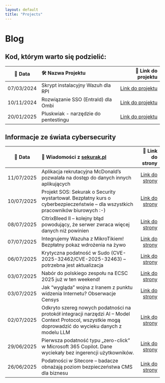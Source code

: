 ```yaml
---
layout: default
title: "Projects"
---
```

# Blog

## Kod, którym warto się podzielić:

| 📅 Data | 🛠️ Nazwa Projektu| 🔗 Link do projektu |
|:---------:|:------------------|-----------------:|
| 07/03/2024 | Skrypt instalacyjny Wazuh dla RPI | [Link do projektu](https://github.com/dadmins1984/Wazuh_for_RPI) |
| 10/11/2024 | Rozwiązanie SSO (EntraId) dla Ombi | [Link do projektu](https://github.com/dadmins1984/Ombi-Azure_SSO_Proxy) |
| 20/01/2025 | Pluskwiak - narzędzie do pentestingu | [Link do projektu](https://github.com/dadmins1984/Pluskwiak-pentesting-tool) |

## Informacje ze świata cybersecurity

| 📅 Data | 📌 Wiadomości z [sekurak.pl](https://sekurak.pl/) | 🔗 Link do strony |
|:---------:|:------------------|-------------------:|
| 11/07/2025 | Aplikacja rekrutacyjna McDonald’s pozwalała na dostęp do danych innych aplikujących | [Link do strony](https://sekurak.pl/aplikacja-rekrutacyjna-mcdonalds-pozwalala-na-dostep-do-danych-innych-aplikujacych/) |
| 10/07/2025 | Projekt SOS: Sekurak o Security wystartował. Bezpłatny kurs o cyberbezpieczeństwie – dla wszystkich pracowników biurowych :-) | [Link do strony](https://sekurak.pl/projekt-sos-sekurak-o-security-wystartowal-zobacz-co-dla-ciebie-przygotowalismy/) |
| 08/07/2025 | CitrixBleed II – kolejny błąd powodujący, że serwer zwraca więcej danych niż powinien | [Link do strony](https://sekurak.pl/citrixbleed-ii-kolejny-blad-powodujacy-ze-serwer-zwraca-wiecej-danych-niz-powinien/) |
| 07/07/2025 | Integrujemy Wazuha z MikroTikiem! Bezpłatny pokaz wdrożenia na żywo | [Link do strony](https://sekurak.pl/integrujemy-wazuha-z-mikrotikiem-bezplatny-pokaz-wdrozenia-na-zywo/) |
| 06/07/2025 | Krytyczna podatność w Sudo (CVE-2025-32462/CVE-2025-32463) – potrzebna jest aktualizacja | [Link do strony](https://sekurak.pl/krytyczna-podatnosc-w-sudo-cve-2025-32462-cve-2025-32463-potrzebna-jest-aktualizacja/) |
| 03/07/2025 | Nabór do polskiego zespołu na ECSC 2025 już w ten weekend! | [Link do strony](https://sekurak.pl/nabor-do-polskiego-zespolu-na-ecsc-2025-juz-w-ten-weekend/) |
| 03/07/2025 | Jak “wygląda” wojna z Iranem z punktu widzenia Internetu? Obserwacje Censys | [Link do strony](https://sekurak.pl/jak-wyglada-wojna-z-iranem-z-punktu-widzenia-internetu-obserwacje-censys/) |
| 02/07/2025 | Odkryto szereg nowych podatności na protokół integracji narzędzi AI – Model Context Protocol, wszystkie mogą doprowadzić do wycieku danych z modelu LLM | [Link do strony](https://sekurak.pl/odkryto-szereg-nowych-podatnosci-na-protokol-integracji-narzedzi-ai-model-context-protocol-wszystkie-moga-doprowadzic-do-wycieku-danych-z-modelu-llm/) |
| 29/06/2025 | Pierwsza podatność typu „zero-click” w Microsoft 365 Copilot. Dane wyciekały bez ingerencji użytkowników. | [Link do strony](https://sekurak.pl/pierwsza-podatnosc-typu-zero-click-w-microsoft-365-copilot-dane-wyciekaly-bez-ingerencji-uzytkownikow/) |
| 26/06/2025 | Podatności w Sitecore – badacze obnażają poziom bezpieczeństwa CMS dla biznesu | [Link do strony](https://sekurak.pl/podatnosci-w-sitecore-badacze-obnazaja-poziom-bezpieczenstwa-cms-dla-biznesu/) |

